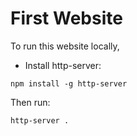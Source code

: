 # First Website

To run this website locally,
- Install http-server:
```
npm install -g http-server
```

Then run:
```
http-server .
```

